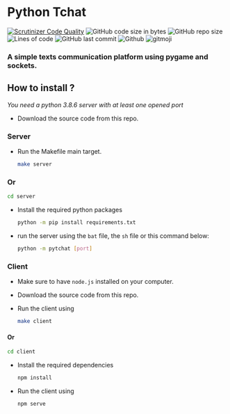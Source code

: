 # Python Tchat

[![Scrutinizer Code Quality](https://scrutinizer-ci.com/g/Sigmanificient/PyTchat/badges/quality-score.png?b=main)](https://scrutinizer-ci.com/g/Sigmanificient/PyTchat/?branch=main)
![GitHub code size in bytes](https://img.shields.io/github/languages/code-size/Sigmanificient/PyTchat)
![GitHub repo size](https://img.shields.io/github/repo-size/Sigmanificient/PyTchat)
![Lines of code](https://img.shields.io/tokei/lines/github/Sigmanificient/PyTchat)
![GitHub last commit](https://img.shields.io/github/last-commit/Sigmanificient/PyTchat)
![Github](https://shields.io/github/license/Sigmanificient/PyTchat)
![gitmoji](https://img.shields.io/badge/gitmoji-%20🚀%20💀-FFDD67.svg)

### A simple texts communication platform using pygame and sockets.

## How to install ?
*You need a python 3.8.6 server with at least one opened port*

- Download the source code from this repo.

### Server

- Run the Makefile main target.
  ```bash
  make server
  ```

### Or

```bash
cd server
```

- Install the required python packages
  ```bash
  python -m pip install requirements.txt
  ```  

- run the server using the `bat` file, the `sh` file or this command
  below:
  ```bash
  python -m pytchat [port]
  ```

### Client

- Make sure to have `node.js` installed on your computer.
- Download the source code from this repo.

- Run the client using
  ```sh
  make client
  ```

#### Or

```bash
cd client
```

- Install the required dependencies
  ```sh
  npm install
  ```

- Run the client using
  ```sh
  npm serve
  ```
